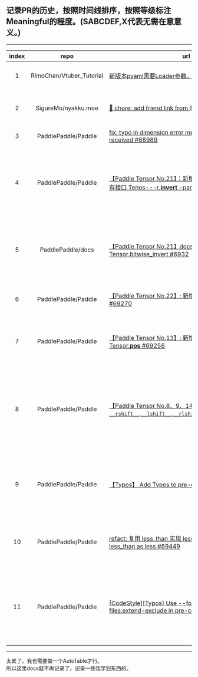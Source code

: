 ## 记录PR的历史，按照时间线排序，按照等级标注Meaningful的程度。(SABCDEF,X代表无需在意意义。)

---

|index|repo|url|level|ps|
|:-----:|:------:|-----------------|:-------:|:---------:|
|1|RimoChan/Vtuber_Tutorial|[新版本pyaml需要Loader参数。  opencv相机初始化缓慢。](https://github.com/RimoChan/Vtuber_Tutorial/pull/14)|C| 第一次PR,perf大提升|
|2|SigureMo/nyakku.moe|[🔗 chore: add friend link from @MrXnneHang #217](https://github.com/SigureMo/nyakku.moe/pull/217)|X|交换友链,第一次区分了core和chore|
|3|PaddlePaddle/Paddle|[fix: typo in dimension error message  recevied -> received #68989](https://github.com/PaddlePaddle/Paddle/pull/68989)|F-|纯水，修改单词.|
|4|PaddlePaddle/Paddle|[【Paddle Tensor No.21】：新增 bitwise_invert，复用已有接口 Tenos---r.__invert__ -part #69197](https://github.com/PaddlePaddle/Paddle/pull/69197)|A-|复用已有接口，本身没啥意义，但我第一次正经PR,一帮大佬喂饭，感谢，加分。|
|5|PaddlePaddle/docs|[【Paddle Tensor No.21】docs: Add docs for Tensor.bitwise_invert #6932](https://github.com/PaddlePaddle/docs/pull/6932#event-15244677592)|C|Paddle的docstring是rst可以转换到html和COPY-FROM.格式要求严格
|6|PaddlePaddle/Paddle|[【Paddle Tensor No.22】: 新增 paddle.less Tensor.less #69270](https://github.com/PaddlePaddle/Paddle/pull/69270)|C+|学会了用as的方式来直接来创建别名|
|7|PaddlePaddle/Paddle|[【Paddle Tensor No.13】: 新增paddle.positive和Tensor.__pos__ #69256](https://github.com/PaddlePaddle/Paddle/pull/69256)|B-|自己学着numpy加了一个positive,多做一些。|
|8|PaddlePaddle/Paddle|[【Paddle Tensor No.8、9、14、15】:为Tensor新增`__rshift__`,`__lshift__`,`__rlshift__`,`__rrshift__`#69348](https://github.com/PaddlePaddle/Paddle/pull/69348)|B+|大致区分编译时和运行时的方法import以及什么时候可能失败,完成一半,再把AutoTensor算子定义出来直接A|
|9|PaddlePaddle/Paddle|[【Typos】 Add Typos to pre-commit #69434](https://github.com/PaddlePaddle/Paddle/pull/69434#event-15325293073)|A-|理解了pre-commit以及学会了pre-commit-hook的自定义|
|10|PaddlePaddle/Paddle|[refact: 复用 less_than 实现 less,而不是直接 import less_than as less #69449](https://github.com/PaddlePaddle/Paddle/pull/69449)|B-|新增别名不能直接用import as,某些情况会覆盖原来的函数名。|
|11|PaddlePaddle/Paddle|[[CodeStyle][Typos] Use --force-exclude to support files.extend-exclude in pre-commit #69530 ](https://github.com/PaddlePaddle/Paddle/pull/69530)|B+|pre-commit中，typos需要增加`--force-exclude`参数来同时兼容排除文件。|

---

太累了，我也需要做一个AutoTable才行。<br>
所以这里docs就不再记录了，记录一些我学到东西的。<br>